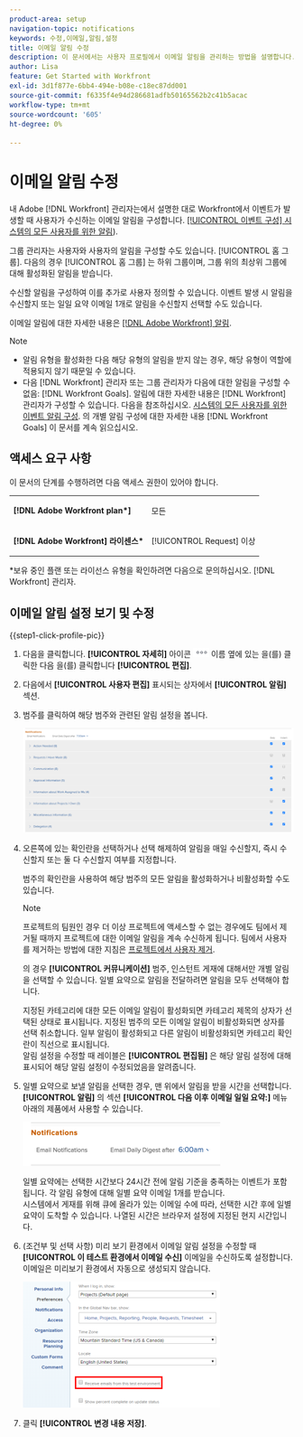 ```yaml
---
product-area: setup
navigation-topic: notifications
keywords: 수정,이메일,알림,설정
title: 이메일 알림 수정
description: 이 문서에서는 사용자 프로필에서 이메일 알림을 관리하는 방법을 설명합니다.
author: Lisa
feature: Get Started with Workfront
exl-id: 3d1f877e-6bb4-494e-b08e-c18ec87dd001
source-git-commit: f6335f4e94d286681adfb50165562b2c41b5acac
workflow-type: tm+mt
source-wordcount: '605'
ht-degree: 0%

---
```


# 이메일 알림 수정

내 Adobe [!DNL Workfront] 관리자는에서 설명한 대로 Workfront에서 이벤트가 발생할 때 사용자가 수신하는 이메일 알림을 구성합니다. [[!UICONTROL 이벤트 구성] 시스템의 모든 사용자를 위한 알림](../../administration-and-setup/manage-workfront/emails/configure-event-notifications-for-everyone-in-the-system.md)).

그룹 관리자는 사용자와 사용자의 알림을 구성할 수도 있습니다. [!UICONTROL 홈 그룹]. 다음의 경우 [!UICONTROL 홈 그룹] 는 하위 그룹이며, 그룹 위의 최상위 그룹에 대해 활성화된 알림을 받습니다.

수신할 알림을 구성하여 이를 추가로 사용자 정의할 수 있습니다. 이벤트 발생 시 알림을 수신할지 또는 일일 요약 이메일 1개로 알림을 수신할지 선택할 수도 있습니다.

이메일 알림에 대한 자세한 내용은 [[!DNL Adobe Workfront] 알림](../../workfront-basics/using-notifications/wf-notifications.md).

>[!NOTE]
>
>* 알림 유형을 활성화한 다음 해당 유형의 알림을 받지 않는 경우, 해당 유형이 역할에 적용되지 않기 때문일 수 있습니다.
>* 다음 [!DNL Workfront] 관리자 또는 그룹 관리자가 다음에 대한 알림을 구성할 수 없음: [!DNL Workfront Goals]. 알림에 대한 자세한 내용은 [!DNL Workfront] 관리자가 구성할 수 있습니다. 다음을 참조하십시오. [시스템의 모든 사용자를 위한 이벤트 알림 구성](../../administration-and-setup/manage-workfront/emails/configure-event-notifications-for-everyone-in-the-system.md). 의 개별 알림 구성에 대한 자세한 내용 [!DNL Workfront Goals] 이 문서를 계속 읽으십시오.
>

## 액세스 요구 사항

이 문서의 단계를 수행하려면 다음 액세스 권한이 있어야 합니다.

<table style="table-layout:auto"> 
 <col> 
 </col> 
 <col> 
 </col> 
 <tbody> 
  <tr> 
   <td role="rowheader"><strong>[!DNL Adobe Workfront plan*]</strong></td> 
   <td> <p>모든</p> </td> 
  </tr> 
  <tr> 
   <td role="rowheader"><strong>[!DNL Adobe Workfront] 라이센스*</strong></td> 
   <td> <p>[!UICONTROL Request] 이상</p> </td> 
  </tr> 
 </tbody> 
</table>

&#42;보유 중인 플랜 또는 라이선스 유형을 확인하려면 다음으로 문의하십시오. [!DNL Workfront] 관리자.

## 이메일 알림 설정 보기 및 수정

{{step1-click-profile-pic}}

1. 다음을 클릭합니다. **[!UICONTROL 자세히]** 아이콘 ![](assets/more-icon.png) 이름 옆에 있는 을(를) 클릭한 다음 을(를) 클릭합니다 **[!UICONTROL 편집]**.

1. 다음에서 **[!UICONTROL 사용자 편집]** 표시되는 상자에서 **[!UICONTROL 알림]** 섹션.

1. 범주를 클릭하여 해당 범주와 관련된 알림 설정을 봅니다.

   ![](assets/my-profile-notifications.png)

1. 오른쪽에 있는 확인란을 선택하거나 선택 해제하여 알림을 매일 수신할지, 즉시 수신할지 또는 둘 다 수신할지 여부를 지정합니다.

   범주의 확인란을 사용하여 해당 범주의 모든 알림을 활성화하거나 비활성화할 수도 있습니다.

   >[!NOTE]
   >
   >프로젝트의 팀원인 경우 더 이상 프로젝트에 액세스할 수 없는 경우에도 팀에서 제거될 때까지 프로젝트에 대한 이메일 알림을 계속 수신하게 됩니다. 팀에서 사용자를 제거하는 방법에 대한 지침은 [프로젝트에서 사용자 제거](../../manage-work/projects/manage-projects/remove-users-from-projects.md).

   의 경우 **[!UICONTROL 커뮤니케이션]** 범주, 인스턴트 게재에 대해서만 개별 알림을 선택할 수 있습니다. 일별 요약으로 알림을 전달하려면 알림을 모두 선택해야 합니다.

   지정된 카테고리에 대한 모든 이메일 알림이 활성화되면 카테고리 제목의 상자가 선택된 상태로 표시됩니다. 지정된 범주의 모든 이메일 알림이 비활성화되면 상자를 선택 취소합니다. 일부 알림이 활성화되고 다른 알림이 비활성화되면 카테고리 확인란이 직선으로 표시됩니다.\
   알림 설정을 수정할 때 레이블은 **[!UICONTROL 편집됨]** 은 해당 알림 설정에 대해 표시되어 해당 알림 설정이 수정되었음을 알려줍니다.

1. 일별 요약으로 보낼 알림을 선택한 경우, 맨 위에서 알림을 받을 시간을 선택합니다. **[!UICONTROL 알림]** 의 섹션 **[!UICONTROL 다음 이후 이메일 일일 요약:]** 메뉴 아래의 제품에서 사용할 수 있습니다.

   ![](assets/digest-time-stamp-my-settings-350x78.png)

   일별 요약에는 선택한 시간보다 24시간 전에 알림 기준을 충족하는 이벤트가 포함됩니다. 각 알림 유형에 대해 일별 요약 이메일 1개를 받습니다.\
   시스템에서 게재를 위해 큐에 올라가 있는 이메일 수에 따라, 선택한 시간 후에 일별 요약이 도착할 수 있습니다. 나열된 시간은 브라우저 설정에 지정된 현지 시간입니다.

1. (조건부 및 선택 사항) 미리 보기 환경에서 이메일 알림 설정을 수정할 때 **[!UICONTROL 이 테스트 환경에서 이메일 수신]** 이메일을 수신하도록 설정합니다. 이메일은 미리보기 환경에서 자동으로 생성되지 않습니다.

   ![](assets/receive-emails-from-sandbox-setting-edit-350x223.png)

1. 클릭 **[!UICONTROL 변경 내용 저장]**.
